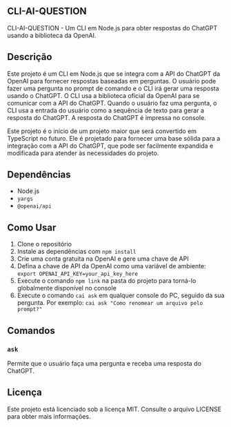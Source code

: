 ## CLI-AI-QUESTION

CLI-AI-QUESTION - Um CLI em Node.js para obter respostas do ChatGPT usando a biblioteca da OpenAI.

## Descrição

Este projeto é um CLI em Node.js que se integra com a API do ChatGPT da OpenAI para fornecer respostas baseadas em perguntas. O usuário pode fazer uma pergunta no prompt de comando e o CLI irá gerar uma resposta usando o ChatGPT. O CLI usa a biblioteca oficial da OpenAI para se comunicar com a API do ChatGPT. Quando o usuário faz uma pergunta, o CLI usa a entrada do usuário como a sequência de texto para gerar a resposta do ChatGPT. A resposta do ChatGPT é impressa no console.

Este projeto é o início de um projeto maior que será convertido em TypeScript no futuro. Ele é projetado para fornecer uma base sólida para a integração com a API do ChatGPT, que pode ser facilmente expandida e modificada para atender às necessidades do projeto.

## Dependências

- Node.js
- `yargs`
- `@openai/api`

## Como Usar

1. Clone o repositório
2. Instale as dependências com `npm install`
3. Crie uma conta gratuita na OpenAI e gere uma chave de API
4. Defina a chave de API da OpenAI como uma variável de ambiente: `export OPENAI_API_KEY=your_api_key_here`
5. Execute o comando `npm link` na pasta do projeto para torná-lo globalmente disponível no console
6. Execute o comando `cai ask` em qualquer console do PC, seguido da sua pergunta. Por exemplo: `cai ask "Como renomear um arquivo pelo prompt?"`

## Comandos

### `ask`

Permite que o usuário faça uma pergunta e receba uma resposta do ChatGPT.

## Licença

Este projeto está licenciado sob a licença MIT. Consulte o arquivo LICENSE para obter mais informações.